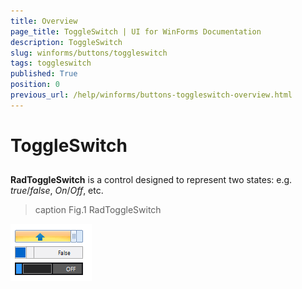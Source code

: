 ```yaml
---
title: Overview
page_title: ToggleSwitch | UI for WinForms Documentation
description: ToggleSwitch
slug: winforms/buttons/toggleswitch
tags: toggleswitch
published: True
position: 0
previous_url: /help/winforms/buttons-toggleswitch-overview.html
---
```


# ToggleSwitch



## 

__RadToggleSwitch__ is a control designed to represent two states: e.g. *true*/*false*, *On*/*Off*, etc.
>caption Fig.1 RadToggleSwitch

![buttons-toggleswitch-overview 001](images/buttons-toggleswitch-overview001.gif)
